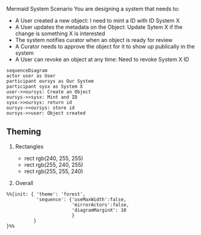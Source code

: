 Mermaid System Scenario
You are designing a system that needs to:

* A User created a new object: I need to mint a ID with ID System X
* A User updates the metadata on the Object: Update Sytem X if the change is something X is interested
* The system notifies curator when an object is ready for review
* A Curator needs to approve the object for it to show up publically in the system
* A User can revoke an object at any time: Need to revoke System X ID

```mermaid
sequenceDiagram
actor user as User
participant oursys as Our System
participant sysx as System X
user->>oursys: Create an Object
oursys->>sysx: Mint and ID
sysx->>oursys: return id
oursys->>oursys: store id
oursys->>user: Object created
```

## Theming
1. Rectangles
   * rect rgb(240, 255, 255)
   * rect rgb(255, 240, 255)
   * rect rgb(255, 255, 240)

1. Overall 
  ```
  %%{init: { 'theme': 'forest',
             'sequence': {'useMaxWidth':false, 
                          'mirrorActors':false,   
                          'diagramMarginX': 10
                          } 
            } 
  }%%
  ```

